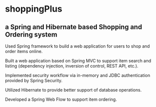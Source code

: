 # shoppingPlus

## a Spring and Hibernate based Shopping and Ordering system

Used Spring framework to build a web application for users to shop and order items online.

Built a web application based on Spring MVC to support item search and listing (dependency injection, inversion of control, REST API, etc.).

Implemented security workflow via in-memory and JDBC authentication provided by Spring Security. 

Utilized Hibernate to provide better support of database operations.

Developed a Spring Web Flow to support item ordering.
